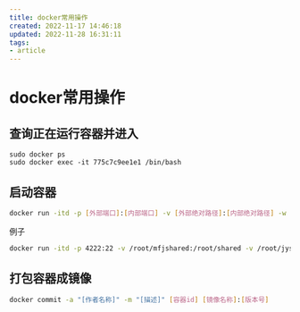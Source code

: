 ```yaml
---
title: docker常用操作
created: 2022-11-17 14:46:18
updated: 2022-11-28 16:31:11
tags: 
- article
---
```


# docker常用操作

## 查询正在运行容器并进入

```shell
sudo docker ps  
sudo docker exec -it 775c7c9ee1e1 /bin/bash
```

## 启动容器

```bash
docker run -itd -p [外部端口]:[内部端口] -v [外部绝对路径]:[内部绝对路径] -w [工作路径] --name [自定义名称] [镜像名]:[版本号] /bin/bash
```

例子

```bash
docker run -itd -p 4222:22 -v /root/mfjshared:/root/shared -v /root/jys:/root/jys -w /root --name edge-dev-env-49-mfj edge-dev-env:v4.9 /bin/bash
```

## 打包容器成镜像

```bash
docker commit -a "[作者名称]" -m "[描述]" [容器id] [镜像名称]:[版本号]
```
